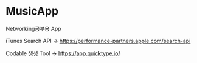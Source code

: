 # MusicApp
Networking공부용 App

iTunes Search API -> https://performance-partners.apple.com/search-api

Codable 생성 Tool -> https://app.quicktype.io/
